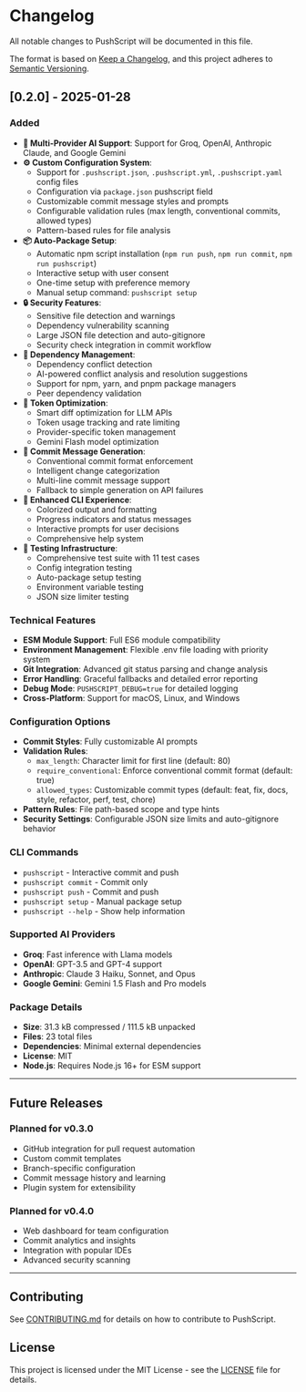 # Changelog

All notable changes to PushScript will be documented in this file.

The format is based on [Keep a Changelog](https://keepachangelog.com/en/1.0.0/),
and this project adheres to [Semantic Versioning](https://semver.org/spec/v2.0.0.html).

## [0.2.0] - 2025-01-28

### Added
- **🤖 Multi-Provider AI Support**: Support for Groq, OpenAI, Anthropic Claude, and Google Gemini
- **⚙️ Custom Configuration System**: 
  - Support for `.pushscript.json`, `.pushscript.yml`, `.pushscript.yaml` config files
  - Configuration via `package.json` pushscript field
  - Customizable commit message styles and prompts
  - Configurable validation rules (max length, conventional commits, allowed types)
  - Pattern-based rules for file analysis
- **📦 Auto-Package Setup**: 
  - Automatic npm script installation (`npm run push`, `npm run commit`, `npm run pushscript`)
  - Interactive setup with user consent
  - One-time setup with preference memory
  - Manual setup command: `pushscript setup`
- **🔒 Security Features**:
  - Sensitive file detection and warnings
  - Dependency vulnerability scanning
  - Large JSON file detection and auto-gitignore
  - Security check integration in commit workflow
- **🔧 Dependency Management**:
  - Dependency conflict detection
  - AI-powered conflict analysis and resolution suggestions
  - Support for npm, yarn, and pnpm package managers
  - Peer dependency validation
- **🚀 Token Optimization**:
  - Smart diff optimization for LLM APIs
  - Token usage tracking and rate limiting
  - Provider-specific token management
  - Gemini Flash model optimization
- **📝 Commit Message Generation**:
  - Conventional commit format enforcement
  - Intelligent change categorization
  - Multi-line commit message support
  - Fallback to simple generation on API failures
- **🎨 Enhanced CLI Experience**:
  - Colorized output and formatting
  - Progress indicators and status messages
  - Interactive prompts for user decisions
  - Comprehensive help system
- **🧪 Testing Infrastructure**:
  - Comprehensive test suite with 11 test cases
  - Config integration testing
  - Auto-package setup testing
  - Environment variable testing
  - JSON size limiter testing

### Technical Features
- **ESM Module Support**: Full ES6 module compatibility
- **Environment Management**: Flexible .env file loading with priority system
- **Git Integration**: Advanced git status parsing and change analysis
- **Error Handling**: Graceful fallbacks and detailed error reporting
- **Debug Mode**: `PUSHSCRIPT_DEBUG=true` for detailed logging
- **Cross-Platform**: Support for macOS, Linux, and Windows

### Configuration Options
- **Commit Styles**: Fully customizable AI prompts
- **Validation Rules**: 
  - `max_length`: Character limit for first line (default: 80)
  - `require_conventional`: Enforce conventional commit format (default: true)
  - `allowed_types`: Customizable commit types (default: feat, fix, docs, style, refactor, perf, test, chore)
- **Pattern Rules**: File path-based scope and type hints
- **Security Settings**: Configurable JSON size limits and auto-gitignore behavior

### CLI Commands
- `pushscript` - Interactive commit and push
- `pushscript commit` - Commit only
- `pushscript push` - Commit and push
- `pushscript setup` - Manual package setup
- `pushscript --help` - Show help information

### Supported AI Providers
- **Groq**: Fast inference with Llama models
- **OpenAI**: GPT-3.5 and GPT-4 support
- **Anthropic**: Claude 3 Haiku, Sonnet, and Opus
- **Google Gemini**: Gemini 1.5 Flash and Pro models

### Package Details
- **Size**: 31.3 kB compressed / 111.5 kB unpacked
- **Files**: 23 total files
- **Dependencies**: Minimal external dependencies
- **License**: MIT
- **Node.js**: Requires Node.js 16+ for ESM support

---

## Future Releases

### Planned for v0.3.0
- GitHub integration for pull request automation
- Custom commit templates
- Branch-specific configuration
- Commit message history and learning
- Plugin system for extensibility

### Planned for v0.4.0
- Web dashboard for team configuration
- Commit analytics and insights
- Integration with popular IDEs
- Advanced security scanning

---

## Contributing

See [CONTRIBUTING.md](CONTRIBUTING.md) for details on how to contribute to PushScript.

## License

This project is licensed under the MIT License - see the [LICENSE](LICENSE) file for details. 